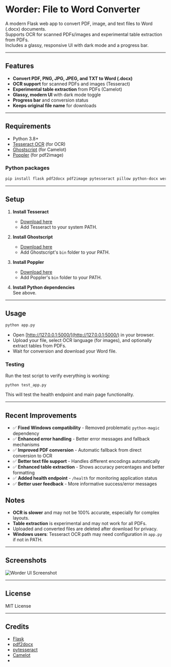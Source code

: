 # Worder: File to Word Converter

A modern Flask web app to convert PDF, image, and text files to Word (.docx) documents.  
Supports OCR for scanned PDFs/images and experimental table extraction from PDFs.  
Includes a glassy, responsive UI with dark mode and a progress bar.

---

## Features

- **Convert PDF, PNG, JPG, JPEG, and TXT to Word (.docx)**
- **OCR support** for scanned PDFs and images (Tesseract)
- **Experimental table extraction** from PDFs (Camelot)
- **Glassy, modern UI** with dark mode toggle
- **Progress bar** and conversion status
- **Keeps original file name** for downloads

---

## Requirements

- Python 3.8+
- [Tesseract OCR](https://github.com/tesseract-ocr/tesseract) (for OCR)
- [Ghostscript](https://www.ghostscript.com/) (for Camelot)
- [Poppler](https://github.com/oschwartz10612/poppler-windows/releases/) (for pdf2image)

### Python packages

```bash
pip install flask pdf2docx pdf2image pytesseract pillow python-docx werkzeug camelot-py[cv]
```

---

## Setup

1. **Install Tesseract**  
   - [Download here](https://github.com/tesseract-ocr/tesseract)
   - Add Tesseract to your system PATH.

2. **Install Ghostscript**  
   - [Download here](https://www.ghostscript.com/download/gsdnld.html)
   - Add Ghostscript's `bin` folder to your PATH.

3. **Install Poppler**  
   - [Download here](https://github.com/oschwartz10612/poppler-windows/releases/)
   - Add Poppler's `bin` folder to your PATH.

4. **Install Python dependencies**  
   See above.

---

## Usage

```bash
python app.py
```

- Open [http://127.0.0.1:5000/](http://127.0.0.1:5000/) in your browser.
- Upload your file, select OCR language (for images), and optionally extract tables from PDFs.
- Wait for conversion and download your Word file.

### Testing

Run the test script to verify everything is working:

```bash
python test_app.py
```

This will test the health endpoint and main page functionality.

---

## Recent Improvements

- ✅ **Fixed Windows compatibility** - Removed problematic `python-magic` dependency
- ✅ **Enhanced error handling** - Better error messages and fallback mechanisms
- ✅ **Improved PDF conversion** - Automatic fallback from direct conversion to OCR
- ✅ **Better text file support** - Handles different encodings automatically
- ✅ **Enhanced table extraction** - Shows accuracy percentages and better formatting
- ✅ **Added health endpoint** - `/health` for monitoring application status
- ✅ **Better user feedback** - More informative success/error messages

## Notes

- **OCR is slower** and may not be 100% accurate, especially for complex layouts.
- **Table extraction** is experimental and may not work for all PDFs.
- Uploaded and converted files are deleted after download for privacy.
- **Windows users**: Tesseract OCR path may need configuration in `app.py` if not in PATH.

---

## Screenshots

![Worder UI Screenshot](screenshot.png)

---

## License

MIT License

---

## Credits

- [Flask](https://flask.palletsprojects.com/)
- [pdf2docx](https://github.com/dothinking/pdf2docx)
- [pytesseract](https://github.com/madmaze/pytesseract)
- [Camelot](https://camelot-py.readthedocs.io/)
-